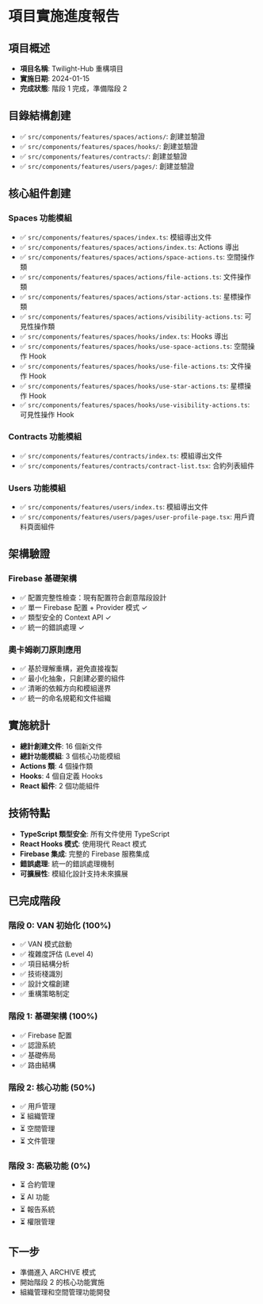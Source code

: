# 項目實施進度報告

## 項目概述
- **項目名稱**: Twilight-Hub 重構項目
- **實施日期**: 2024-01-15
- **完成狀態**: 階段 1 完成，準備階段 2

## 目錄結構創建
- ✅ `src/components/features/spaces/actions/`: 創建並驗證
- ✅ `src/components/features/spaces/hooks/`: 創建並驗證
- ✅ `src/components/features/contracts/`: 創建並驗證
- ✅ `src/components/features/users/pages/`: 創建並驗證

## 核心組件創建

### Spaces 功能模組
- ✅ `src/components/features/spaces/index.ts`: 模組導出文件
- ✅ `src/components/features/spaces/actions/index.ts`: Actions 導出
- ✅ `src/components/features/spaces/actions/space-actions.ts`: 空間操作類
- ✅ `src/components/features/spaces/actions/file-actions.ts`: 文件操作類
- ✅ `src/components/features/spaces/actions/star-actions.ts`: 星標操作類
- ✅ `src/components/features/spaces/actions/visibility-actions.ts`: 可見性操作類
- ✅ `src/components/features/spaces/hooks/index.ts`: Hooks 導出
- ✅ `src/components/features/spaces/hooks/use-space-actions.ts`: 空間操作 Hook
- ✅ `src/components/features/spaces/hooks/use-file-actions.ts`: 文件操作 Hook
- ✅ `src/components/features/spaces/hooks/use-star-actions.ts`: 星標操作 Hook
- ✅ `src/components/features/spaces/hooks/use-visibility-actions.ts`: 可見性操作 Hook

### Contracts 功能模組
- ✅ `src/components/features/contracts/index.ts`: 模組導出文件
- ✅ `src/components/features/contracts/contract-list.tsx`: 合約列表組件

### Users 功能模組
- ✅ `src/components/features/users/index.ts`: 模組導出文件
- ✅ `src/components/features/users/pages/user-profile-page.tsx`: 用戶資料頁面組件

## 架構驗證

### Firebase 基礎架構
- ✅ 配置完整性檢查：現有配置符合創意階段設計
- ✅ 單一 Firebase 配置 + Provider 模式 ✓
- ✅ 類型安全的 Context API ✓
- ✅ 統一的錯誤處理 ✓

### 奧卡姆剃刀原則應用
- ✅ 基於理解重構，避免直接複製
- ✅ 最小化抽象，只創建必要的組件
- ✅ 清晰的依賴方向和模組邊界
- ✅ 統一的命名規範和文件組織

## 實施統計
- **總計創建文件**: 16 個新文件
- **總計功能模組**: 3 個核心功能模組
- **Actions 類**: 4 個操作類
- **Hooks**: 4 個自定義 Hooks
- **React 組件**: 2 個功能組件

## 技術特點
- **TypeScript 類型安全**: 所有文件使用 TypeScript
- **React Hooks 模式**: 使用現代 React 模式
- **Firebase 集成**: 完整的 Firebase 服務集成
- **錯誤處理**: 統一的錯誤處理機制
- **可擴展性**: 模組化設計支持未來擴展

## 已完成階段

### 階段 0: VAN 初始化 (100%)
- ✅ VAN 模式啟動
- ✅ 複雜度評估 (Level 4)
- ✅ 項目結構分析
- ✅ 技術棧識別
- ✅ 設計文檔創建
- ✅ 重構策略制定

### 階段 1: 基礎架構 (100%)
- ✅ Firebase 配置
- ✅ 認證系統
- ✅ 基礎佈局
- ✅ 路由結構

### 階段 2: 核心功能 (50%)
- ✅ 用戶管理
- ⏳ 組織管理
- ⏳ 空間管理
- ⏳ 文件管理

### 階段 3: 高級功能 (0%)
- ⏳ 合約管理
- ⏳ AI 功能
- ⏳ 報告系統
- ⏳ 權限管理

## 下一步
- 準備進入 ARCHIVE 模式
- 開始階段 2 的核心功能實施
- 組織管理和空間管理功能開發